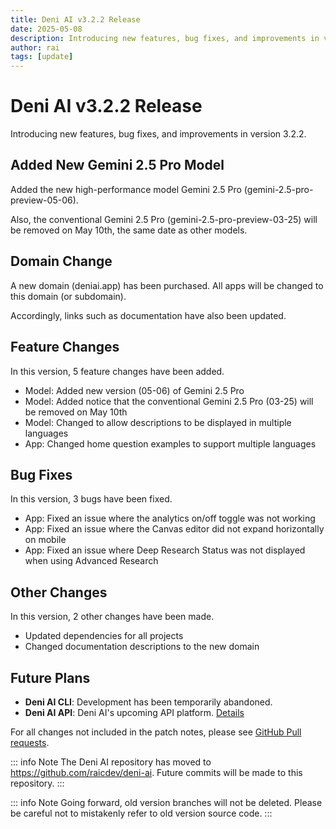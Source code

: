 ```yaml
---
title: Deni AI v3.2.2 Release
date: 2025-05-08
description: Introducing new features, bug fixes, and improvements in version 3.2.2.
author: rai
tags: [update]
---
```


# Deni AI v3.2.2 Release

Introducing new features, bug fixes, and improvements in version 3.2.2.

<!-- more -->

## Added New Gemini 2.5 Pro Model

Added the new high-performance model Gemini 2.5 Pro (gemini-2.5-pro-preview-05-06).

Also, the conventional Gemini 2.5 Pro (gemini-2.5-pro-preview-03-25) will be removed on May 10th, the same date as other models.

## Domain Change

A new domain (deniai.app) has been purchased. All apps will be changed to this domain (or subdomain).

Accordingly, links such as documentation have also been updated.

## Feature Changes

In this version, 5 feature changes have been added.

- Model: Added new version (05-06) of Gemini 2.5 Pro
- Model: Added notice that the conventional Gemini 2.5 Pro (03-25) will be removed on May 10th
- Model: Changed to allow descriptions to be displayed in multiple languages
- App: Changed home question examples to support multiple languages

## Bug Fixes

In this version, 3 bugs have been fixed.

- App: Fixed an issue where the analytics on/off toggle was not working
- App: Fixed an issue where the Canvas editor did not expand horizontally on mobile
- App: Fixed an issue where Deep Research Status was not displayed when using Advanced Research

## Other Changes

In this version, 2 other changes have been made.

- Updated dependencies for all projects
- Changed documentation descriptions to the new domain

## Future Plans

- **Deni AI CLI**: Development has been temporarily abandoned.
- **Deni AI API**: Deni AI's upcoming API platform. [Details](/blog/deni-ai-api-preview)

For all changes not included in the patch notes, please see [GitHub Pull requests](https://github.com/raicdev/deni-ai/pull/37).

::: info Note
The Deni AI repository has moved to https://github.com/raicdev/deni-ai. Future commits will be made to this repository.
:::

::: info Note
Going forward, old version branches will not be deleted. Please be careful not to mistakenly refer to old version source code.
:::

